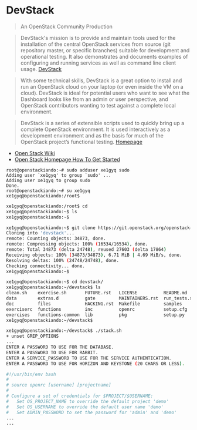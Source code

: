 # DevStack

> An OpenStack Community Production

> DevStack's mission is to provide and maintain tools used for the installation of the central OpenStack services from source (git repository master, or specific branches) suitable for development and operational testing. It also demonstrates and documents examples of configuring and running services as well as command line client usage. [DevStack](https://wiki.openstack.org/wiki/DevStack)

> With some technical skills, DevStack is a great option to install and run an OpenStack cloud on your laptop (or even inside the VM on a cloud). DevStack is ideal for potential users who want to see what the Dashboard looks like from an admin or user perspective, and OpenStack contributors wanting to test against a complete local environment.

> DevStack is a series of extensible scripts used to quickly bring up a complete OpenStack environment. It is used interactively as a development environment and as the basis for much of the OpenStack project’s functional testing. [Homepage](http://docs.openstack.org/developer/devstack/)

- [Open Stack Wiki](https://wiki.openstack.org/wiki/Getting_Started)
- [Open Stack Homepage How To Get Started](https://www.openstack.org/software/start/)

```
root@openstackiando:~# sudo adduser xe1gyq sudo
Adding user `xe1gyq' to group `sudo' ...
Adding user xe1gyq to group sudo
Done.
root@openstackiando:~# su xe1gyq
xe1gyq@openstackiando:/root$ 
```

```sh
xe1gyq@openstackiando:/root$ cd
xe1gyq@openstackiando:~$ ls
xe1gyq@openstackiando:~$ 
```

```sh
xe1gyq@openstackiando:~$ git clone https://git.openstack.org/openstack-dev/devstack
Cloning into 'devstack'...
remote: Counting objects: 34873, done.
remote: Compressing objects: 100% (16534/16534), done.
remote: Total 34873 (delta 24748), reused 27603 (delta 17864)
Receiving objects: 100% (34873/34873), 6.71 MiB | 4.69 MiB/s, done.
Resolving deltas: 100% (24748/24748), done.
Checking connectivity... done.
xe1gyq@openstackiando:~$ 
```

```sh
xe1gyq@openstackiando:~$ cd devstack/
xe1gyq@openstackiando:~/devstack$ ls
clean.sh    exercise.sh       FUTURE.rst   LICENSE          README.md     stackrc   unstack.sh
data        extras.d          gate         MAINTAINERS.rst  run_tests.sh  stack.sh
doc         files             HACKING.rst  Makefile         samples       tests
exerciserc  functions         inc          openrc           setup.cfg     tools
exercises   functions-common  lib          pkg              setup.py      tox.ini
xe1gyq@openstackiando:~/devstack$ 
```

```sh
xe1gyq@openstackiando:~/devstack$ ./stack.sh
+ unset GREP_OPTIONS
...
ENTER A PASSWORD TO USE FOR THE DATABASE.
ENTER A PASSWORD TO USE FOR RABBIT.
ENTER A SERVICE_PASSWORD TO USE FOR THE SERVICE AUTHENTICATION.
ENTER A PASSWORD TO USE FOR HORIZON AND KEYSTONE (20 CHARS OR LESS).
```

```sh
#!/usr/bin/env bash
#
# source openrc [username] [projectname]
#
# Configure a set of credentials for $PROJECT/$USERNAME:
#   Set OS_PROJECT_NAME to override the default project 'demo'
#   Set OS_USERNAME to override the default user name 'demo'
#   Set ADMIN_PASSWORD to set the password for 'admin' and 'demo'
...
...
```